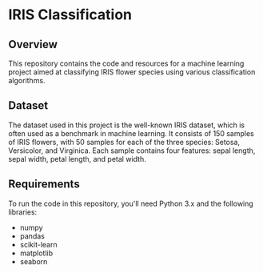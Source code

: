 # IRIS Classification
## Overview
This repository contains the code and resources for a machine learning project aimed at classifying IRIS flower species using various classification algorithms.

## Dataset
The dataset used in this project is the well-known IRIS dataset, which is often used as a benchmark in machine learning. It consists of 150 samples of IRIS flowers, with 50 samples for each of the three species: Setosa, Versicolor, and Virginica. Each sample contains four features: sepal length, sepal width, petal length, and petal width.

## Requirements
To run the code in this repository, you'll need Python 3.x and the following libraries:

* numpy
* pandas
* scikit-learn
* matplotlib
* seaborn
